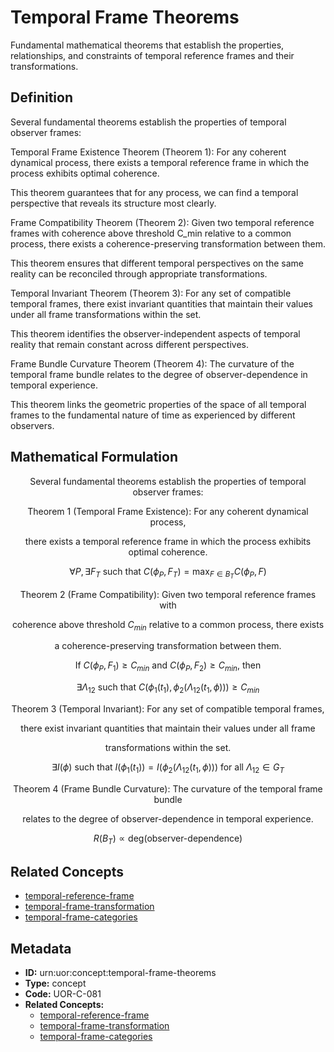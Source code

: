 # Temporal Frame Theorems

Fundamental mathematical theorems that establish the properties, relationships, and constraints of temporal reference frames and their transformations.

## Definition

Several fundamental theorems establish the properties of temporal observer frames:

Temporal Frame Existence Theorem (Theorem 1): For any coherent dynamical process, there exists a temporal reference frame in which the process exhibits optimal coherence.

This theorem guarantees that for any process, we can find a temporal perspective that reveals its structure most clearly.

Frame Compatibility Theorem (Theorem 2): Given two temporal reference frames with coherence above threshold C_min relative to a common process, there exists a coherence-preserving transformation between them.

This theorem ensures that different temporal perspectives on the same reality can be reconciled through appropriate transformations.

Temporal Invariant Theorem (Theorem 3): For any set of compatible temporal frames, there exist invariant quantities that maintain their values under all frame transformations within the set.

This theorem identifies the observer-independent aspects of temporal reality that remain constant across different perspectives.

Frame Bundle Curvature Theorem (Theorem 4): The curvature of the temporal frame bundle relates to the degree of observer-dependence in temporal experience.

This theorem links the geometric properties of the space of all temporal frames to the fundamental nature of time as experienced by different observers.

## Mathematical Formulation

$$
\text{Several fundamental theorems establish the properties of temporal observer frames:}
$$

$$
\text{Theorem 1 (Temporal Frame Existence): For any coherent dynamical process,}
$$

$$
\text{there exists a temporal reference frame in which the process exhibits optimal coherence.}
$$

$$
\forall P, \exists F_T \text{ such that } C(\phi_P, F_T) = \max_{F \in B_T} C(\phi_P, F)
$$

$$
\text{Theorem 2 (Frame Compatibility): Given two temporal reference frames with}
$$

$$
\text{coherence above threshold } C_{min} \text{ relative to a common process, there exists}
$$

$$
\text{a coherence-preserving transformation between them.}
$$

$$
\text{If } C(\phi_P, F_1) \geq C_{min} \text{ and } C(\phi_P, F_2) \geq C_{min}\text{, then}
$$

$$
\exists \Lambda_{12} \text{ such that } C(\phi_1(t_1), \phi_2(\Lambda_{12}(t_1, \phi))) \geq C_{min}
$$

$$
\text{Theorem 3 (Temporal Invariant): For any set of compatible temporal frames,}
$$

$$
\text{there exist invariant quantities that maintain their values under all frame}
$$

$$
\text{transformations within the set.}
$$

$$
\exists I(\phi) \text{ such that } I(\phi_1(t_1)) = I(\phi_2(\Lambda_{12}(t_1, \phi))) \text{ for all } \Lambda_{12} \in G_T
$$

$$
\text{Theorem 4 (Frame Bundle Curvature): The curvature of the temporal frame bundle}
$$

$$
\text{relates to the degree of observer-dependence in temporal experience.}
$$

$$
R(B_T) \propto \text{deg}(\text{observer-dependence})
$$

## Related Concepts

- [temporal-reference-frame](./temporal-reference-frame.md)
- [temporal-frame-transformation](./temporal-frame-transformation.md)
- [temporal-frame-categories](./temporal-frame-categories.md)

## Metadata

- **ID:** urn:uor:concept:temporal-frame-theorems
- **Type:** concept
- **Code:** UOR-C-081
- **Related Concepts:**
  - [temporal-reference-frame](./temporal-reference-frame.md)
  - [temporal-frame-transformation](./temporal-frame-transformation.md)
  - [temporal-frame-categories](./temporal-frame-categories.md)
